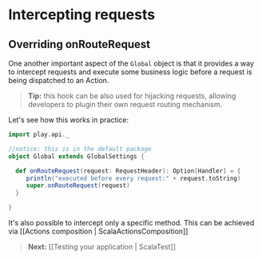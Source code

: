 # Intercepting requests

## Overriding onRouteRequest

One another important aspect of  the ```Global``` object is that it provides a way to intercept requests and execute some business logic before a request is being dispatched to an Action. 

> **Tip:** this hook can be also used for hijacking requests, allowing developers to plugin their own request routing mechanism. 

Let's see how this works in practice:

```scala
import play.api._

//notice: this is in the default package
object Global extends GlobalSettings {

  def onRouteRequest(request: RequestHeader): Option[Handler] = {
     println("executed before every request:" + request.toString)
     super.onRouteRequest(request)
  }

}
```

It's also possible to intercept only a specific method. This can be achieved via [[Actions composition | ScalaActionsComposition]]


> **Next:** [[Testing your application | ScalaTest]]
